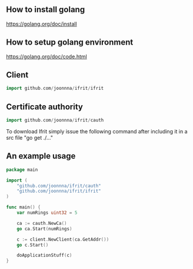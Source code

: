 ## How to install golang
https://golang.org/doc/install

## How to setup golang environment
https://golang.org/doc/code.html

## Client
```go
import github.com/joonnna/ifrit/ifrit
```

## Certificate authority
```go
import github.com/joonnna/ifrit/cauth
```

To download Ifrit simply issue the following command after including it in a src file "go get ./..."

## An example usage

```go
package main

import (
	"github.com/joonnna/ifrit/cauth"
	"github.com/joonnna/ifrit/ifrit"
)

func main() {
    var numRings uint32 = 5

    ca := cauth.NewCa()
    go ca.Start(numRings)

    c := client.NewClient(ca.GetAddr())
    go c.Start()

    doApplicationStuff(c)
}
```

